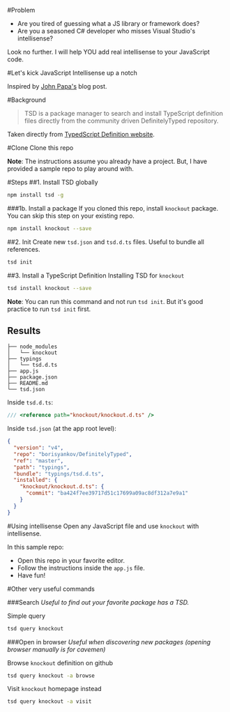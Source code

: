 #Problem
* Are you tired of guessing what a JS library or framework does?
* Are you a seasoned C# developer who misses Visual Studio's intellisense?

Look no further. I will help YOU add real intellisense to your JavaScript code.

#Let's kick JavaScript Intellisense up a notch

Inspired by [John Papa's](http://johnpapa.net/intellisense-witha-visual-studio-code/) blog post.

#Background
>TSD is a package manager to search and install TypeScript definition files directly from the community driven DefinitelyTyped repository.

Taken directly from [TypedScript Definition website](http://definitelytyped.org/tsd/).

#Clone
Clone this repo

**Note**:
The instructions assume you already have a project. But, I have provided a sample repo to play around with.

#Steps
##1. Install TSD globally
 
````bash
npm install tsd -g
````
###1b. Install a package
If you cloned this repo, install `knockout` package. You can skip this step on your existing repo.
````bash
npm install knockout --save
````

##2. Init
Create new `tsd.json` and `tsd.d.ts` files. Useful to bundle all references.

````bash
tsd init
````

##3. Install a TypeScript Definition 
Installing TSD for `knockout`

````bash
tsd install knockout --save
````
**Note**: You can run this command and not run `tsd init`. But it's good practice to run `tsd init` first.

## Results

````pre
├── node_modules
│   └── knockout
├── typings
│   └── tsd.d.ts
├── app.js
├── package.json
├── README.md
└── tsd.json
````

Inside `tsd.d.ts`:
````typescript
/// <reference path="knockout/knockout.d.ts" />
```` 

Inside `tsd.json` (at the app root level):
````json
{
  "version": "v4",
  "repo": "borisyankov/DefinitelyTyped",
  "ref": "master",
  "path": "typings",
  "bundle": "typings/tsd.d.ts",
  "installed": {
    "knockout/knockout.d.ts": {
      "commit": "ba424f7ee39717d51c17699a09ac8df312a7e9a1"
    }
  }
}
````
#Using intellisense
Open any JavaScript file and use `knockout` with intellisense.

In this sample repo: 
* Open this repo in your favorite editor.
* Follow the instructions inside the `app.js` file.
* Have fun! 

#Other very useful commands

###Search
*Useful to find out your favorite package has a TSD.*

Simple query

````bash
tsd query knockout
````
###Open in browser
*Useful when discovering new packages (opening browser manually is for cavemen)*

Browse `knockout` definition on github 
````bash
tsd query knockout -a browse
```` 
Visit `knockout` homepage instead
````bash
tsd query knockout -a visit
````